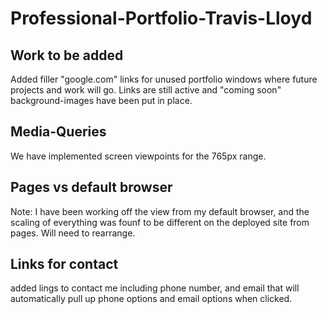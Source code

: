 # Professional-Portfolio-Travis-Lloyd

## Work to be added
Added filler "google.com" links for unused portfolio windows where future projects and work will go.
Links are still active and "coming soon" background-images have been put in place.

## Media-Queries
We have implemented screen viewpoints for the 765px range.

## Pages vs default browser
Note: I have been working off the view from my default browser, and the scaling of everything was founf to be different on the deployed site from pages. Will need to rearrange.

## Links for contact
added lings to contact me including phone number, and email that will automatically pull up phone options and email options when clicked.